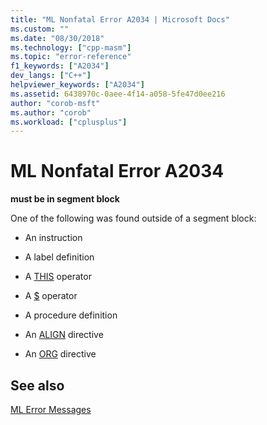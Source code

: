 ```yaml
---
title: "ML Nonfatal Error A2034 | Microsoft Docs"
ms.custom: ""
ms.date: "08/30/2018"
ms.technology: ["cpp-masm"]
ms.topic: "error-reference"
f1_keywords: ["A2034"]
dev_langs: ["C++"]
helpviewer_keywords: ["A2034"]
ms.assetid: 6438970c-0aee-4f14-a058-5fe47d0ee216
author: "corob-msft"
ms.author: "corob"
ms.workload: ["cplusplus"]
---
```

# ML Nonfatal Error A2034

**must be in segment block**

One of the following was found outside of a segment block:

- An instruction

- A label definition

- A [THIS](../../assembler/masm/operator-this.md) operator

- A [$](../../assembler/masm/dollar.md) operator

- A procedure definition

- An [ALIGN](../../assembler/masm/align-masm.md) directive

- An [ORG](../../assembler/masm/org.md) directive

## See also

[ML Error Messages](../../assembler/masm/ml-error-messages.md)<br/>